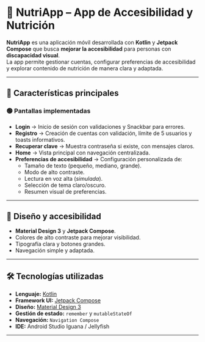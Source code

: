 # 🌿 NutriApp – App de Accesibilidad y Nutrición

**NutriApp** es una aplicación móvil desarrollada con **Kotlin** y **Jetpack Compose** que busca **mejorar la accesibilidad** para personas con **discapacidad visual**.  
La app permite gestionar cuentas, configurar preferencias de accesibilidad y explorar contenido de nutrición de manera clara y adaptada.

---

## 🚀 **Características principales**

### 🟢 **Pantallas implementadas**
- **Login** → Inicio de sesión con validaciones y Snackbar para errores.
- **Registro** → Creación de cuentas con validación, límite de 5 usuarios y toasts informativos.
- **Recuperar clave** → Muestra contraseña si existe, con mensajes claros.
- **Home** → Vista principal con navegación centralizada.
- **Preferencias de accesibilidad** → Configuración personalizada de:
    - Tamaño de texto (pequeño, mediano, grande).
    - Modo de alto contraste.
    - Lectura en voz alta (*simulada*).
    - Selección de tema claro/oscuro.
    - Resumen visual de preferencias.

---

## 🎨 **Diseño y accesibilidad**
- **Material Design 3** y **Jetpack Compose**.
- Colores de alto contraste para mejorar visibilidad.
- Tipografía clara y botones grandes.
- Navegación simple y adaptada.

---

## 🛠️ **Tecnologías utilizadas**
- **Lenguaje:** [Kotlin](https://kotlinlang.org/)
- **Framework UI:** [Jetpack Compose](https://developer.android.com/jetpack/compose)
- **Diseño:** [Material Design 3](https://m3.material.io/)
- **Gestión de estado:** `remember` y `mutableStateOf`
- **Navegación:** `Navigation Compose`
- **IDE:** Android Studio Iguana / Jellyfish

---